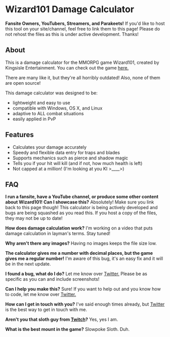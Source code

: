 Wizard101 Damage Calculator
=============
**Fansite Owners, YouTubers, Streamers, and Parakeets!** If you'd like to host this tool on your site/channel, feel free to link them to this page! Please do not rehost the files as this is under active development. Thanks!

## About ##

This is a damage calculator for the MMORPG game Wizard101, created by Kingsisle Entertainment. You can check out the game [here.](https://www.wizard101.com/game)

There are many like it, but they're all horribly outdated! Also, none of them are open source!

This damage calculator was designed to be:

 - lightweight and easy to use
 - compatible with Windows, OS X, and Linux
 - adaptive to ALL combat situations
 - easily applied in PvP

## Features ##

 - Calculates your damage accurately
 - Speedy and flexible data entry for traps and blades
 - Supports mechanics such as pierce and shadow magic
 - Tells you if your hit will kill (and if not, how much health is left)
 - Not capped at a million! (I'm looking at you KI >____>)

## FAQ ##

**I run a fansite, have a YouTube channel, or produce some other content about Wizard101! Can I showcase this?**
Absolutely! Make sure you link back to this page though! This calculator is being actively developed and bugs are being squashed as you read this. If you host a copy of the files, they may not be up to date!

**How does damage calculation work?**
I'm working on a video that puts damage calculation in layman's terms. Stay tuned!

**Why aren't there any images?**
Having no images keeps the file size low.

**The calculator gives me a number with decimal places, but the game gives me a regular number!**
I'm aware of this bug, it's an easy fix and it will be in the next update.

**I found a bug, what do I do?**
Let me know over [Twitter.](http://www.twitter.com/wizard0fbass) Please be as specific as you can and include screenshots!

**Can I help you make this?**
Sure! If you want to help out and you know how to code, let me know over [Twitter.](http://www.twitter.com/wizard0fbass)

**How can I get in touch with you?**
I've said enough times already, but [Twitter](http://www.twitter.com/wizard0fbass) is the best way to get in touch with me.

**Aren't you that sloth guy from [Twitch](http://twitch.tv/man0fbass)?**
Yes, yes I am.

**What is the best mount in the game?**
Slowpoke Sloth. Duh.
